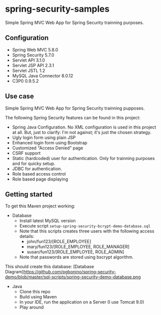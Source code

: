 # spring-security-samples
Simple Spring MVC Web App for Spring Security trainning purposes.

## Configuration

* Spring Web MVC 5.8.0
* Spring Security 5.7.0
* Servlet API 3.1.0
* Servlet JSP API 2.3.1
* Servlet JSTL 1.2
* MySQL Java Connector 8.0.12
* C3P0 0.9.5.2

## Use case

Simple Spring MVC Web App for Spring Security trainning pupposes.

The following Spring Security features can be found in this project:

* Spring Java Configuration. No XML configuration is used in this project at all. But, just to clarify: I'm not against; it's just the chosen strategy.
* Ugly login form using plain JSP 
* Enhanced login form using Bootstrap
* Customized "Access Denied" page
* CSRF support
* Static (hardcoded) user for authentication. Only for trainning purposes and for quicky setup.
* JDBC for authentication.
* Role based access control
* Role based page displaying

## Getting started

To get this Maven project working:

* Database
  * Install latest MySQL version
  * Execute script `setup-spring-security-bcrypt-demo-database.sql`
  * Note that this scripts creates three users with the following access details:
    * john/fun123/[ROLE_EMPLOYEE]
    * mary/fun123/[ROLE_EMPLOYEE, ROLE_MANAGER]
    * susan/fun123/[ROLE_EMPLOYEE, ROLE_ADMIN]
  * Note that passwords are stored using bscrypt algorithm.

This should create this database:
[Database Diagram]https://github.com/pgbonino/spring-security-demo/blob/master/sql-scripts/spring-security-demo-database.png

* Java
  * Clone this repo
  * Build using Maven
  * In your IDE, run the application on a Server (I use Tomcat 9.0)
  * Play around